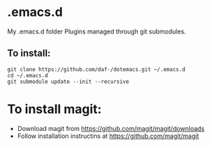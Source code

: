 .emacs.d
========

My .emacs.d folder Plugins managed through git submodules.

## To install:
    git clone https://github.com/daf-/dotemacs.git ~/.emacs.d
    cd ~/.emacs.d
    git submodule update --init --recursive

# To install magit:
* Download magit from https://github.com/magit/magit/downloads
* Follow installation instructins at https://github.com/magit/magit
